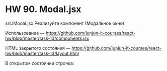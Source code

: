 # HW 90. Modal.jsx

src/Modal.jsx
Реализуйте компонент <Modal> (Модальное окно)

Использование — https://github.com/junjun-it-courses/react-hw/blob/master/task-13/components.jsx

HTML закрытого состояния — https://github.com/junjun-it-courses/react-hw/blob/master/task-13/layout.html

В открытом состоянии строчка: <div class="modal" style="display: none;"> заменяется на <div class="modal fade show" style="display: block;">

У открытого модального окна две кнопки закрывающие его: крестик справа вверху и кнопка Cancel справа внизу.